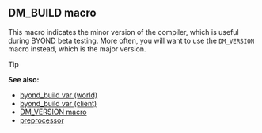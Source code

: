 ## DM_BUILD macro

This macro indicates the minor version of the compiler, which
is useful during BYOND beta testing. More often, you will want to use
the `DM_VERSION` macro instead, which is the major version.

> [!TIP] 
> **See also:**
> +   [byond_build var (world)](/ref/world/var/byond_build.md) 
> +   [byond_build var (client)](/ref/client/var/byond_build.md) 
> +   [DM_VERSION macro](/ref/DM/preprocessor/DM_VERSION.md) 
> +   [preprocessor](/ref/DM/preprocessor.md) 
